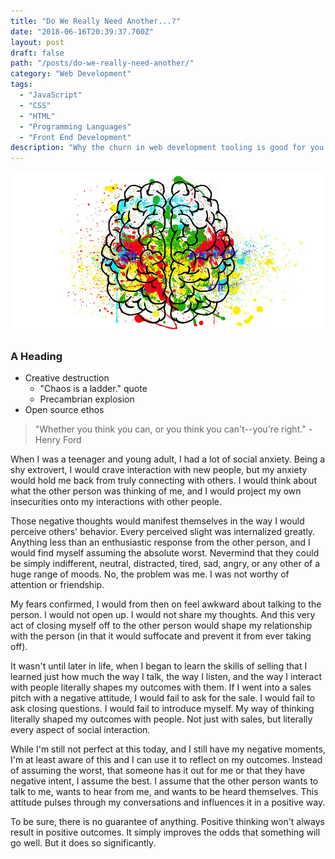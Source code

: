 ```yaml
---
title: "Do We Really Need Another...?"
date: "2018-06-16T20:39:37.700Z"
layout: post
draft: false
path: "/posts/do-we-really-need-another/"
category: "Web Development"
tags:
  - "JavaScript"
  - "CSS"
  - "HTML"
  - "Programming Languages"
  - "Front End Development"
description: "Why the churn in web development tooling is good for you."
---
```


![Artistic rendering of a brain](./brain.jpg)

### A Heading

- Creative destruction
	- "Chaos is a ladder." quote
	- Precambrian explosion
- Open source ethos

>"Whether you think you can, or you think you can't--you're right."
>-Henry Ford

When I was a teenager and young adult, I had a lot of social anxiety. Being a shy extrovert, I would crave interaction with new people, but my anxiety would hold me back from truly connecting with others. I would think about what the other person was thinking of me, and I would project my own insecurities onto my interactions with other people.


Those negative thoughts would manifest themselves in the way I would perceive others' behavior. Every perceived slight was internalized greatly. Anything less than an enthusiastic response from the other person, and I would find myself assuming the absolute worst. Nevermind that they could be simply indifferent, neutral, distracted, tired, sad, angry, or any other of a huge range of moods. No, the problem was me. I was not worthy of attention or friendship.

My fears confirmed, I would from then on feel awkward about talking to the person. I would not open up. I would not share my thoughts. And this very act of closing myself off to the other person would shape my relationship with the person (in that it would suffocate and prevent it from ever taking off). 

It wasn't until later in life, when I began to learn the skills of selling that I learned just how much the way I talk, the way I listen, and the way I interact with people literally shapes my outcomes with them. If I went into a sales pitch with a negative attitude, I would fail to ask for the sale. I would fail to ask closing questions. I would fail to introduce myself. My way of thinking literally shaped my outcomes with people. Not just with sales, but literally every aspect of social interaction.

While I'm still not perfect at this today, and I still have my negative moments, I'm at least aware of this and I can use it to reflect on my outcomes. Instead of assuming the worst, that someone has it out for me or that they have negative intent, I assume the best. I assume that the other person wants to talk to me, wants to hear from me, and wants to be heard themselves. This attitude pulses through my conversations and influences it in a positive way.

To be sure, there is no guarantee of anything. Positive thinking won't always result in positive outcomes. It simply improves the odds that something will go well. But it does so significantly.